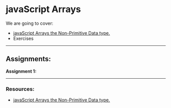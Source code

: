 
# javaScript Arrays

We are going to cover:

- [javaScript Arrays the Non-Primitive Data type.](https://blogs.crtil.com/arrays-javaScript/)
- Exercises

---

## Assignments:

**Assignment 1:** []()


---

### Resources:

- [javaScript Arrays the Non-Primitive Data type.](https://blogs.crtil.com/arrays-javaScript/)
